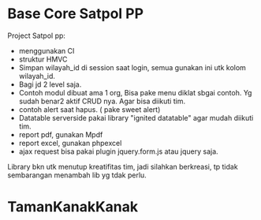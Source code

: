 # Base Core Satpol PP 
Project Satpol pp:
- menggunakan CI
- struktur HMVC 
- Simpan wilayah_id di session saat login, semua gunakan ini utk kolom wilayah_id.
- Bagi jd 2 level saja.
- Contoh modul dibuat ama 1 org, Bisa pake menu diklat sbgai contoh.
Yg sudah benar2 aktif CRUD nya. Agar bisa diikuti tim.
- contoh alert saat hapus. ( pake sweet alert)
- Datatable serverside pakai library "ignited datatable" agar mudah diikuti tim.
- report pdf, gunakan Mpdf
- report excel, gunakan phpexcel
- ajax request bisa pakai plugin jquery.form.js atau jquery saja.

Library bkn utk menutup kreatifitas tim, jadi silahkan berkreasi, tp tidak sembarangan menambah lib yg tdak perlu.
# TamanKanakKanak
